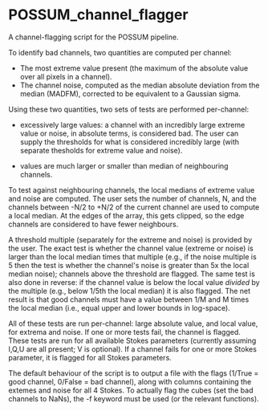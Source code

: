 # POSSUM_channel_flagger
A channel-flagging script for the POSSUM pipeline.

To identify bad channels, two quantities are computed per channel:
* The most extreme value present (the maximum of the absolute value over all pixels in a channel).
* The channel noise, computed as the median absolute deviation from the median (MADFM), corrected to 
be equivalent to a Gaussian sigma.

Using these two quantities, two sets of tests are performed per-channel:
* excessively large values: a channel with an incredibly large extreme value or noise, in absolute
 terms, is considered bad. The user can supply the thresholds for what is considered incredibly
large (with separate thesholds for extreme value and noise).

* values are much larger or smaller than median of neighbouring channels.

To test against neighbouring channels, the local medians of extreme value and noise are computed.
The user sets the number of channels, N, and the channels between -N/2 to +N/2 of the current channel
are used to compute a local median. At the edges of the array, this gets clipped, so the edge channels
are considered to have fewer neighbours.

A threshold multiple (separately for the extreme and noise) is provided by the user.
The exact test is whether the channel value (extreme or noise) is larger than the local median
times that multiple (e.g., if the noise multiple is 5 then the test is whether the channel's noise
is greater than 5x the local median noise); channels above the threshold are flagged.
The same test is also done in reverse: if the channel value is below the local value *divided* by
the multiple (e.g., below 1/5th the local median) it is also flagged. The net result is that good channels
must have a value between 1/M and M times the local median (i.e., equal upper and lower bounds in log-space).

All of these tests are run per-channel: large absolute value, and local value, for extrema and noise.
If one or more tests fail, the channel is flagged. These tests are run for all available Stokes parameters
(currently assuming I,Q,U are all present; V is optional). If a channel fails for one or more Stokes parameter,
it is flagged for all Stokes parameters.

The default behaviour of the script is to output a file with the flags (1/True = good channel, 
0/False = bad channel), along with columns containing the extemes and noise for all 4 Stokes.
To actually flag the cubes (set the bad channels to NaNs), the -f keyword must be used (or the relevant functions).



